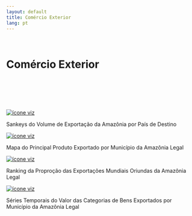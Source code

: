 ```yaml
---
layout: default
title: Comércio Exterior
lang: pt
---
```


<link rel="stylesheet" href="style.css">

<br>

<h1 class="title-about">Comércio Exterior</h1>

<br>
<br>
<br>
<br>
<br>

<div class="imagens-container">
   <div class="icone-bloco">
    <a href="{{ site.baseurl }}/pt/viz/sankey-do-volume-de-exportacao-da-amazonia-por-pais-de-destino" target="_blank" rel="noopener noreferrer">
      <img src="{{ site.baseurl }}/assets/img/icons_viz/icon_sankey_exp.jpg" alt="ícone viz">
    </a><br>
    <p>Sankeys do Volume de Exportação da Amazônia por País de Destino</p>
   </div>
   
   <div class="icone-bloco">
    <a href="{{ site.baseurl }}/pt/viz/mapa-principais-produtos-exportados" target="_blank" rel="noopener noreferrer">
      <img src="{{ site.baseurl }}/assets/img/icons_viz/icon_mapa_prod_exp.png" alt="ícone viz">
    </a><br>
    <p>Mapa do Principal Produto Exportado por Município da Amazônia Legal</p>
   </div>
   
   <div class="icone-bloco">
    <a href="{{ site.baseurl }}/pt/viz/ranking-prop-exportacoes-mundiais-amazonia" target="_blank" rel="noopener noreferrer">
      <img src="{{ site.baseurl }}/assets/img/icons_viz/icon_rk_prop_exp.jpg" alt="ícone viz">
    </a><br>
    <p>Ranking da Proproção das Exportações Mundiais Oriundas da Amazônia Legal</p>
   </div>
   
   <div class="icone-bloco">
    <a href="{{ site.baseurl }}/pt/viz/series-temporais-exportacao-sh2" target="_blank" rel="noopener noreferrer">
      <img src="{{ site.baseurl }}/assets/img/icons_viz/icon_ts_bens_exp.jpg" alt="ícone viz">
    </a><br>
    <p>Séries Temporais do Valor das Categorias de Bens Exportados por Município da Amazônia Legal</p>
   </div>
   
</div>

<br>
<br>
<br>
<br>
